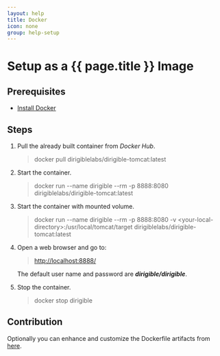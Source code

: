 ```yaml
---
layout: help
title: Docker
icon: none
group: help-setup
---
```


Setup as a {{ page.title }} Image
===


Prerequisites
---

- [Install Docker](https://docs.docker.com/engine/installation/)

Steps
---
      
1. Pull the already built container from *Docker Hub*.

      > docker pull dirigiblelabs/dirigible-tomcat:latest


2. Start the container.

      > docker run --name dirigible --rm -p 8888:8080 dirigiblelabs/dirigible-tomcat:latest

3. Start the container with mounted volume.

      > docker run --name dirigible --rm -p 8888:8080 -v <your-local-directory<your-local-directory>>:/usr/local/tomcat/target dirigiblelabs/dirigible-tomcat:latest

4. Open a web browser and go to:

      > [http://localhost:8888/](http://localhost:8888/)

      The default user name and password are **_dirigible/dirigible_**.

5. Stop the container.

      > docker stop dirigible

Contribution
---

Optionally you can enhance and customize the Dockerfile artifacts from [here](https://github.com/eclipse/dirigible/blob/master/releng/Dockerfile-tomcat).
